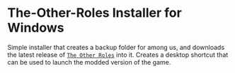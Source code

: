 # The-Other-Roles Installer for Windows

Simple installer that creates a backup folder for among us, and downloads the latest release of [`The Other Roles`](https://github.com/TheOtherRolesAU/TheOtherRoles) into it. Creates a desktop shortcut that can be used to launch the modded version of the game.
